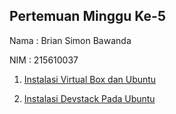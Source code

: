 ## Pertemuan Minggu Ke-5

Nama : Brian Simon Bawanda

NIM  : 215610037

1. [Instalasi Virtual Box dan Ubuntu](https://github.com/brianbwnd06/tekn-cloud-computing/blob/master/minggu-04/instal-virtualbox.md)

2. [Instalasi Devstack Pada Ubuntu](https://github.com/brianbwnd06/tekn-cloud-computing/blob/master/minggu-04/instalasi-devstack.md)

